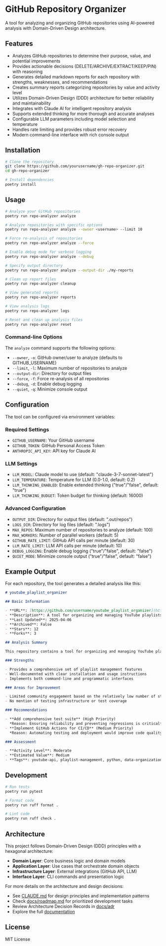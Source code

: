 # GitHub Repository Organizer

A tool for analyzing and organizing GitHub repositories using AI-powered analysis with Domain-Driven Design architecture.

## Features

- Analyzes GitHub repositories to determine their purpose, value, and potential improvements
- Provides actionable decisions (DELETE/ARCHIVE/EXTRACT/KEEP/PIN) with reasoning
- Generates detailed markdown reports for each repository with strengths, weaknesses, and recommendations
- Creates summary reports categorizing repositories by value and activity level
- Utilizes Domain-Driven Design (DDD) architecture for better reliability and maintainability
- Integrates with Claude AI for intelligent repository analysis
- Supports extended thinking for more thorough and accurate analyses
- Configurable LLM parameters including model selection and temperature
- Handles rate limiting and provides robust error recovery
- Modern command-line interface with rich console output

## Installation

```bash
# Clone the repository
git clone https://github.com/yourusername/gh-repo-organizer.git
cd gh-repo-organizer

# Install dependencies
poetry install
```

## Usage

```bash
# Analyze your GitHub repositories
poetry run repo-analyzer analyze

# Analyze repositories with specific options
poetry run repo-analyzer analyze --owner <username> --limit 10

# Force re-analysis of repositories
poetry run repo-analyzer analyze --force

# Enable debug mode for verbose logging
poetry run repo-analyzer analyze --debug

# Specify output directory
poetry run repo-analyzer analyze --output-dir ./my-reports

# Clean up report files
poetry run repo-analyzer cleanup

# View generated reports
poetry run repo-analyzer reports

# View analysis logs
poetry run repo-analyzer logs

# Reset and clean up analysis files
poetry run repo-analyzer reset
```

### Command-line Options

The `analyze` command supports the following options:

- `--owner`, `-o`: GitHub owner/user to analyze (defaults to GITHUB_USERNAME)
- `--limit`, `-l`: Maximum number of repositories to analyze
- `--output-dir`: Directory for output files
- `--force`, `-f`: Force re-analysis of all repositories
- `--debug`, `-d`: Enable debug logging
- `--quiet`, `-q`: Minimize console output

## Configuration

The tool can be configured via environment variables:

### Required Settings
- `GITHUB_USERNAME`: Your GitHub username
- `GITHUB_TOKEN`: GitHub Personal Access Token
- `ANTHROPIC_API_KEY`: API key for Claude AI

### LLM Settings
- `LLM_MODEL`: Claude model to use (default: "claude-3-7-sonnet-latest")
- `LLM_TEMPERATURE`: Temperature for LLM (0.0-1.0, default: 0.2)
- `LLM_THINKING_ENABLED`: Enable extended thinking ("true"/"false", default: "true")
- `LLM_THINKING_BUDGET`: Token budget for thinking (default: 16000)

### Advanced Configuration
- `OUTPUT_DIR`: Directory for output files (default: ".out/repos")
- `LOGS_DIR`: Directory for log files (default: ".logs")
- `MAX_REPOS`: Maximum number of repositories to analyze (default: 100)
- `MAX_WORKERS`: Number of parallel workers (default: 5)
- `GITHUB_RATE_LIMIT`: GitHub API calls per minute (default: 30)
- `LLM_RATE_LIMIT`: LLM API calls per minute (default: 10)
- `DEBUG_LOGGING`: Enable debug logging ("true"/"false", default: "false")
- `QUIET_MODE`: Minimize console output ("true"/"false", default: "false")

## Example Output

For each repository, the tool generates a detailed analysis like this:

```markdown
# youtube_playlist_organizer

## Basic Information

- **URL**: [https://github.com/username/youtube_playlist_organizer](https://github.com/username/youtube_playlist_organizer)
- **Description**: A tool for organizing and managing YouTube playlists
- **Last Updated**: 2025-04-06
- **Archived**: False
- **Stars**: 12
- **Forks**: 3

## Analysis Summary

This repository contains a tool for organizing and managing YouTube playlists. It provides functionality to combine playlists, remove duplicate videos, sort videos by various criteria, export playlist data, and create smart playlists based on specific criteria.

### Strengths

- Provides a comprehensive set of playlist management features
- Well-documented with clear installation and usage instructions
- Implements both command-line and programmatic interfaces

### Areas for Improvement

- Limited community engagement based on the relatively low number of stars and forks
- No mention of testing infrastructure or test coverage

### Recommendations

- **Add comprehensive test suite** (High Priority)  
  *Reason: Ensuring reliability and preventing regressions is critical*
- **Implement GitHub Actions for CI/CD** (Medium Priority)  
  *Reason: Automating testing and deployment would improve code quality*

### Assessment

- **Activity Level**: Moderate
- **Estimated Value**: Medium
- **Tags**: youtube-api, playlist-management, python, data-organization
```

## Development

```bash
# Run tests
poetry run pytest

# Format code
poetry run ruff format .

# Lint code
poetry run ruff check .
```

## Architecture

This project follows Domain-Driven Design (DDD) principles with a hexagonal architecture:

- **Domain Layer**: Core business logic and domain models
- **Application Layer**: Use cases that orchestrate domain objects
- **Infrastructure Layer**: External integrations (GitHub API, LLM)
- **Interface Layer**: CLI commands and presentation logic

For more details on the architecture and design decisions:

- See [CLAUDE.md](CLAUDE.md) for design principles and implementation patterns
- Check [docs/roadmap.md](docs/roadmap.md) for prioritized development tasks
- Review Architecture Decision Records in [docs/adr](docs/adr)
- Explore the full [documentation](docs/README.md)

## License

MIT License
